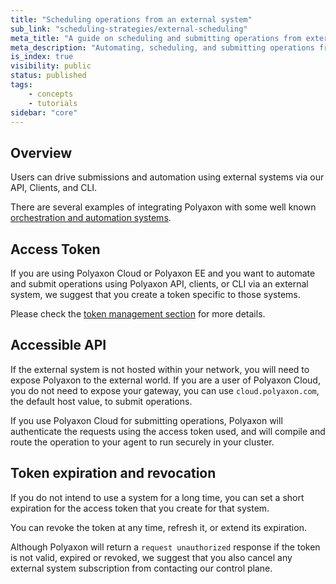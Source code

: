 ```yaml
---
title: "Scheduling operations from an external system"
sub_link: "scheduling-strategies/external-scheduling"
meta_title: "A guide on scheduling and submitting operations from external systems - Core Concepts"
meta_description: "Automating, scheduling, and submitting operations from external systems."
is_index: true
visibility: public
status: published
tags:
    - concepts
    - tutorials
sidebar: "core"
---
```


## Overview

Users can drive submissions and automation using external systems via our API, Clients, and CLI.

There are several examples of integrating Polyaxon with some well known [orchestration and automation systems](/integrations/automation/).

## Access Token

If you are using Polyaxon Cloud or Polyaxon EE and you want to automate and submit operations using Polyaxon API, clients, or CLI via an external system, 
we suggest that you create a token specific to those systems.  

Please check the [token management section](/docs/management/ui/users/#token-management) for more details.

## Accessible API

If the external system is not hosted within your network, you will need to expose Polyaxon to the external world. 
If you are a user of Polyaxon Cloud, you do not need to expose your gateway, you can use `cloud.polyaxon.com`, the default host value, to submit operations.

If you use Polyaxon Cloud for submitting operations, Polyaxon will authenticate the requests using the access token used, 
and will compile and route the operation to your agent to run securely in your cluster. 

## Token expiration and revocation

If you do not intend to use a system for a long time, you can set a short expiration for the access token that you create for that system.

You can revoke the token at any time, refresh it, or extend its expiration.

Although Polyaxon will return a `request unauthorized` response if the token is not valid, 
expired or revoked, we suggest that you also cancel any external system subscription from contacting our control plane. 
